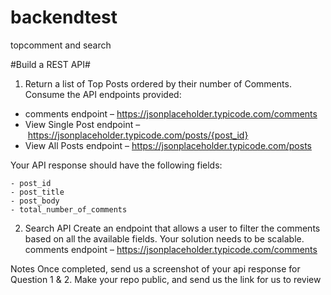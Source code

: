 # backendtest
topcomment and search

#Build a REST API#
1. Return a list of Top Posts ordered by their number of Comments.
Consume the API endpoints provided:

- comments endpoint – https://jsonplaceholder.typicode.com/comments
-  View Single Post endpoint – https://jsonplaceholder.typicode.com/posts/{post_id}
-  View All Posts endpoint – https://jsonplaceholder.typicode.com/posts

Your API response should have the following fields:

	- post_id 
	- post_title
	- post_body 
	- total_number_of_comments
	
2. Search API Create an endpoint that allows a user to filter the comments based on all the available fields. Your solution needs to be scalable.
comments endpoint – https://jsonplaceholder.typicode.com/comments

Notes
Once completed, send us a screenshot of your api response for Question 1 & 2.
Make your repo public, and send us the link for us to review

